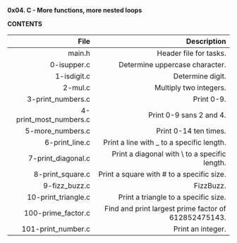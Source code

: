 **0x04. C - More functions, more nested loops**</br>

**CONTENTS**

| File 	                  | Description                                              |
|------------------------:|---------------------------------------------------------:|
| main.h             	    | Header file for tasks.                                   |
| 0-isupper.c 	          | Determine uppercase character.                           |
| 1-isdigit.c 	          | Determine digit.                                         |
| 2-mul.c 	              | Multiply two integers.                                   |
| 3-print_numbers.c 	    | Print 0-9.                                               |
| 4-print_most_numbers.c  | Print 0-9 sans 2 and 4.                                  |
| 5-more_numbers.c 	      | Print 0-14 ten times.                                    |
| 6-print_line.c 	        | Print a line with _ to a specific length.                |
| 7-print_diagonal.c 	  | Print a diagonal with \ to a specific length.            |
| 8-print_square.c 	  | Print a square with # to a specific size.                |
| 9-fizz_buzz.c 	  | FizzBuzz.                                                |
| 10-print_triangle.c 	  | Print a triangle to a specific size.                     |
| 100-prime_factor.c 	  | Find and print largest prime factor of 612852475143.     |
| 101-print_number.c 	  | Print an integer.                                        |
